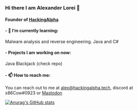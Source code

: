 ### Hi there I am Alexander Lorei 👋
#### Founder of <a rel="HackingAlpha" href="https://blog.hackingalpha.tech">HackingAlpha</a>

#### - 🌱 I’m currently learning: 
Malware analysis and reverse engineering.
Java and C#

#### - Projects I am working on now:
Java Blackjack (check repo)

#### - 📫 How to reach me:
You can reach out to me at alex@hackingalpha.tech, discord at x86Cow#0923 or <a rel="me" href="https://infosec.exchange/@x86Cow">Mastodon</a>

[![Anurag's GitHub stats](https://github-readme-stats.vercel.app/api?username=x86Cow)](https://github.com/anuraghazra/github-readme-stats)
